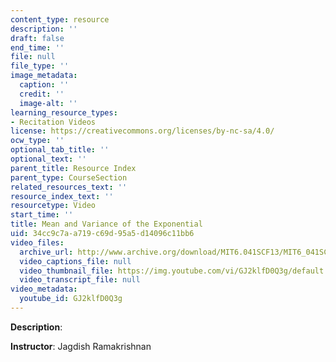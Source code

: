 ```yaml
---
content_type: resource
description: ''
draft: false
end_time: ''
file: null
file_type: ''
image_metadata:
  caption: ''
  credit: ''
  image-alt: ''
learning_resource_types:
- Recitation Videos
license: https://creativecommons.org/licenses/by-nc-sa/4.0/
ocw_type: ''
optional_tab_title: ''
optional_text: ''
parent_title: Resource Index
parent_type: CourseSection
related_resources_text: ''
resource_index_text: ''
resourcetype: Video
start_time: ''
title: Mean and Variance of the Exponential
uid: 34cc9c7a-a719-c69d-95a5-d14096c11bb6
video_files:
  archive_url: http://www.archive.org/download/MIT6.041SCF13/MIT6_041SCF13_Mean_%26_Variance_of_the_Exponential_300k.mp4
  video_captions_file: null
  video_thumbnail_file: https://img.youtube.com/vi/GJ2klfD0Q3g/default.jpg
  video_transcript_file: null
video_metadata:
  youtube_id: GJ2klfD0Q3g
---
```

**Description**:

**Instructor**: Jagdish Ramakrishnan
